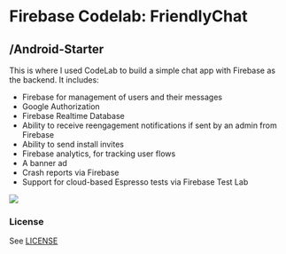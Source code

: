# Firebase Codelab: FriendlyChat

## /Android-Starter
This is where I used CodeLab to build a simple chat app with Firebase as the backend. It includes:
 - Firebase for management of users and their messages
 - Google Authorization
 - Firebase Realtime Database
 - Ability to receive reengagement notifications if sent by an admin from Firebase
 - Ability to send install invites
 - Firebase analytics, for tracking user flows
 - A banner ad
 - Crash reports via Firebase
 - Support for cloud-based Espresso tests via Firebase Test Lab
 
![](https://github.com/roberrera/FriendlyChat/blob/master/android-start/device-2016-05-19-155857.png)

### License
See [LICENSE](LICENSE)
